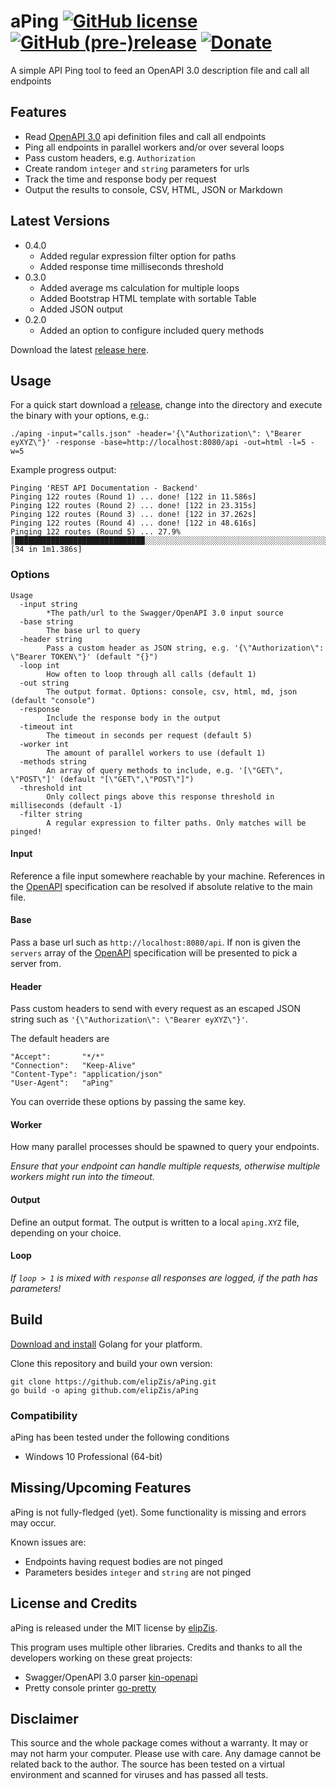 # aPing [![GitHub license](https://img.shields.io/github/license/elipzis/aPing.svg)](https://github.com/elipzis/aping/blob/master/LICENSE.md) [![GitHub (pre-)release](https://img.shields.io/badge/release-0.4.0-yellow.svg)](https://github.com/elipzis/aping/releases/tag/0.1.0) [![Donate](https://img.shields.io/badge/Donate-PayPal-green.svg)](https://www.paypal.me/insanitydesign)
A simple API Ping tool to feed an OpenAPI 3.0 description file and call all endpoints

## Features
* Read [OpenAPI 3.0][2] api definition files and call all endpoints
* Ping all endpoints in parallel workers and/or over several loops
* Pass custom headers, e.g. `Authorization`
* Create random `integer` and `string` parameters for urls
* Track the time and response body per request
* Output the results to console, CSV, HTML, JSON or Markdown

## Latest Versions
* 0.4.0
  * Added regular expression filter option for paths
  * Added response time milliseconds threshold
* 0.3.0
  * Added average ms calculation for multiple loops
  * Added Bootstrap HTML template with sortable Table
  * Added JSON output
* 0.2.0
  * Added an option to configure included query methods
  
Download the latest [release here][3].

## Usage
For a quick start download a [release][3], change into the directory and execute the binary with your options, e.g.:
```shell script
./aping -input="calls.json" -header='{\"Authorization\": \"Bearer eyXYZ\"}' -response -base=http://localhost:8080/api -out=html -l=5 -w=5
```

Example progress output:
```
Pinging 'REST API Documentation - Backend'
Pinging 122 routes (Round 1) ... done! [122 in 11.586s]
Pinging 122 routes (Round 2) ... done! [122 in 23.315s]
Pinging 122 routes (Round 3) ... done! [122 in 37.262s]
Pinging 122 routes (Round 4) ... done! [122 in 48.616s]
Pinging 122 routes (Round 5) ... 27.9% ║█████████████████████████████░░░░░░░░░░░░░░░░░░░░░░░░░░░░░░░░░░░░░░░░░░░░░░░░║ [34 in 1m1.386s]
```

### Options
```shell script
Usage
  -input string
        *The path/url to the Swagger/OpenAPI 3.0 input source
  -base string
        The base url to query
  -header string
        Pass a custom header as JSON string, e.g. '{\"Authorization\": \"Bearer TOKEN\"}' (default "{}")
  -loop int
        How often to loop through all calls (default 1)
  -out string
        The output format. Options: console, csv, html, md, json (default "console")
  -response
        Include the response body in the output
  -timeout int
        The timeout in seconds per request (default 5)
  -worker int
        The amount of parallel workers to use (default 1)
  -methods string
        An array of query methods to include, e.g. '[\"GET\", \"POST\"]' (default "[\"GET\",\"POST\"]")
  -threshold int
        Only collect pings above this response threshold in milliseconds (default -1)
  -filter string
        A regular expression to filter paths. Only matches will be pinged!
```

#### Input
Reference a file input somewhere reachable by your machine. 
References in the [OpenAPI][2] specification can be resolved if absolute relative to the main file.

#### Base
Pass a base url such as `http://localhost:8080/api`.
If non is given the `servers` array of the [OpenAPI][2] specification will be presented to pick a server from.

#### Header
Pass custom headers to send with every request as an escaped JSON string such as `'{\"Authorization\": \"Bearer eyXYZ\"}'`.

The default headers are
```
"Accept":       "*/*"
"Connection":   "Keep-Alive"
"Content-Type": "application/json"
"User-Agent":   "aPing"
```

You can override these options by passing the same key.

#### Worker
How many parallel processes should be spawned to query your endpoints.

*Ensure that your endpoint can handle multiple requests, otherwise multiple workers might run into the timeout.*

#### Output
Define an output format. The output is written to a local `aping.XYZ` file, depending on your choice.

#### Loop
*If `loop > 1` is mixed with `response` all responses are logged, if the path has parameters!*

## Build
[Download and install][5] Golang for your platform.

Clone this repository and build your own version:
```shell script
git clone https://github.com/elipZis/aPing.git
go build -o aping github.com/elipZis/aPing
```

### Compatibility
aPing has been tested under the following conditions
* Windows 10 Professional (64-bit)

## Missing/Upcoming Features
aPing is not fully-fledged (yet). Some functionality is missing and errors may occur.

Known issues are:
* Endpoints having request bodies are not pinged
* Parameters besides `integer` and `string` are not pinged 

## License and Credits
aPing is released under the MIT license by [elipZis][1].

This program uses multiple other libraries. Credits and thanks to all the developers working on these great projects:
* Swagger/OpenAPI 3.0 parser [kin-openapi][6]
* Pretty console printer [go-pretty][7]

## Disclaimer
This source and the whole package comes without a warranty. 
It may or may not harm your computer. Please use with care. 
Any damage cannot be related back to the author. 
The source has been tested on a virtual environment and scanned for viruses and has passed all tests.

  [1]: https://elipZis.com
  [2]: https://swagger.io/specification/
  [3]: https://github.com/elipZis/aPing/releases
  [4]: https://github.com/elipZis/aPing/wiki/Version-History
  [5]: https://golang.org/dl/
  [6]: https://github.com/getkin/kin-openapi
  [7]: https://github.com/jedib0t/go-pretty
